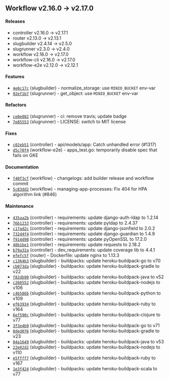 ## Workflow v2.16.0 -> v2.17.0

#### Releases

- controller v2.16.0 -> v2.17.1
- router v2.13.0 -> v2.13.1
- slugbuilder v2.4.14 -> v2.5.0
- slugrunner v2.3.0 -> v2.4.0
- workflow v2.16.0 -> v2.17.0
- workflow-cli v2.16.0 -> v2.17.0
- workflow-e2e v2.12.0 -> v2.12.1

#### Features

- [`4e0c17c`](https://github.com/drycc/slugbuilder/commit/4e0c17cc7e514dad5d9e1fe290c528dcdebd5785) (slugbuilder) - normalize_storage: use `MINIO_BUCKET` env-var
- [`92ef1b7`](https://github.com/drycc/slugrunner/commit/92ef1b7817f51197f3995b5d0822302062bfe6a9) (slugrunner) - get_object: use `MINIO_BUCKET` env-var

#### Refactors

- [`ce0e082`](https://github.com/drycc/slugrunner/commit/ce0e082a17831285d1fbaf6cd08875a948a64697) (slugrunner) - ci: remove travis; update badge
- [`7e85553`](https://github.com/drycc/slugrunner/commit/7e85553cf3a197fc62b706df4262404cf92b37b3) (slugrunner) - LICENSE: switch to MIT license

#### Fixes

- [`c02eb51`](https://github.com/drycc/controller/commit/c02eb51312db4454548d3e39452f59cd1c9355f9) (controller) - api/models/app: Catch unhandled error (#1317)
- [`d5c70f4`](https://github.com/drycc/workflow-e2e/commit/d5c70f4fedd88855d42ef1a1cfedbd79938b5e7f) (workflow-e2e) - apps_test.go: temporarily disable spec that fails on GKE

#### Documentation

- [`f40f3cf`](https://github.com/drycc/workflow/commit/f40f3cfea3bba3c1e2f11f55c4c25dd162b4aeb6) (workflow) - changelogs: add builder release and workflow commit
- [`5c83dd2`](https://github.com/drycc/workflow/commit/5c83dd2a187eb0014de502170fc1100f23c6d1a1) (workflow) - managing-app-processes: Fix 404 for HPA algorithm link (#846)

#### Maintenance

- [`435aa2b`](https://github.com/drycc/controller/commit/435aa2bc4562bc776ad895e2f08a0311703e8e55) (controller) - requirements: update django-auth-ldap to 1.2.14
- [`76b1233`](https://github.com/drycc/controller/commit/76b1233ba6b81f5b22420e5872ca1a9ea73bd07a) (controller) - requirements: update pyldap to 2.4.37
- [`c17ad2c`](https://github.com/drycc/controller/commit/c17ad2ce8391f62d883f6cee5734acf25eb56522) (controller) - requirements: update django-jsonfield to 2.0.2
- [`732d4f4`](https://github.com/drycc/controller/commit/732d4f462329d92dfd0ae801aa6fca96e97b8ae8) (controller) - requirements: update django-guardian to 1.4.9
- [`f914d98`](https://github.com/drycc/controller/commit/f914d98f96e023d69771c365326aff6186f57b50) (controller) - requirements: update pyOpenSSL to 17.2.0
- [`48b1be1`](https://github.com/drycc/controller/commit/48b1be18c59755771d0908c1627eb2278996d43c) (controller) - requirements: update requests to 2.18.2
- [`b79a32a`](https://github.com/drycc/controller/commit/b79a32a00503cb7124573411fb5d469ae3c9766b) (controller) - dev_requirements: update coverage lib to 4.4.1
- [`efefc5f`](https://github.com/drycc/router/commit/efefc5f51a812507191f0e91303f36527965ec4e) (router) - Dockerfile: update nginx to 1.13.3
- [`c1364b3`](https://github.com/drycc/slugbuilder/commit/c1364b39d2619bd14c7714ed9547a7e4fff1104d) (slugbuilder) - buildpacks: update heroku-buildpack-go to v70
- [`cb073da`](https://github.com/drycc/slugbuilder/commit/cb073da9c2541f3759a81da0395f2fe28164ea34) (slugbuilder) - buildpacks: update heroku-buildpack-gradle to v22
- [`f82db90`](https://github.com/drycc/slugbuilder/commit/f82db90f3f8882425dcfd8bbf8d60ec9148d1b21) (slugbuilder) - buildpacks: update heroku-buildpack-java to v52
- [`c260552`](https://github.com/drycc/slugbuilder/commit/c2605521fb3b61071ca261b2214106cc96c092f6) (slugbuilder) - buildpacks: update heroku-buildpack-nodejs to v106
- [`c4b586b`](https://github.com/drycc/slugbuilder/commit/c4b586bdb301f354a4c97e5bbf3197e0955bf29d) (slugbuilder) - buildpacks: update heroku-buildpack-python to v109
- [`ef63934`](https://github.com/drycc/slugbuilder/commit/ef639343ca83dd7d6401a34484b73fae26481dfa) (slugbuilder) - buildpacks: update heroku-buildpack-ruby to v164
- [`6ef590c`](https://github.com/drycc/slugbuilder/commit/6ef590c0d803dbf91feb8ae6ee9a0de163cac192) (slugbuilder) - buildpacks: update heroku-buildpack-clojure to v77
- [`3f3e4b9`](https://github.com/drycc/slugbuilder/commit/3f3e4b9cd260d1ee2bc41fea85f96d11749f3872) (slugbuilder) - buildpacks: update heroku-buildpack-go to v71
- [`8ded076`](https://github.com/drycc/slugbuilder/commit/8ded07664af2d2a76855e6e686be90b479b671ab) (slugbuilder) - buildpacks: update heroku-buildpack-gradle to v23
- [`04a1649`](https://github.com/drycc/slugbuilder/commit/04a16495abe52c79014dcaf18f37b8c06bf2a5b5) (slugbuilder) - buildpacks: update heroku-buildpack-java to v53
- [`22e02d2`](https://github.com/drycc/slugbuilder/commit/22e02d22b75ab99880727fe71755021a74b6e222) (slugbuilder) - buildpacks: update heroku-buildpack-nodejs to v110
- [`e5ffff7`](https://github.com/drycc/slugbuilder/commit/e5ffff7849623dba69236cd1227162fd633c24b4) (slugbuilder) - buildpacks: update heroku-buildpack-ruby to v167
- [`1e3f424`](https://github.com/drycc/slugbuilder/commit/1e3f424130d018e511791a2051106a1eb049bc77) (slugbuilder) - buildpacks: update heroku-buildpack-scala to v77
